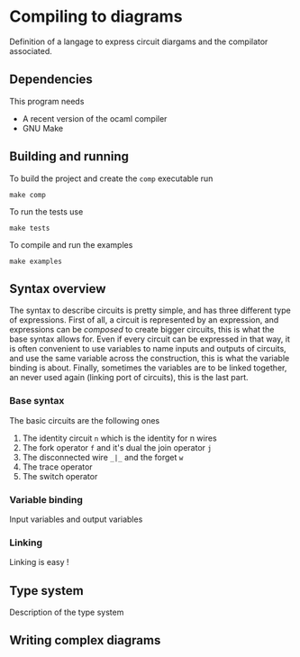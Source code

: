 # Compiling to diagrams

Definition of a langage to express circuit diargams
and the compilator associated.

## Dependencies

This program needs 

* A recent version of the ocaml compiler 
* GNU Make 

## Building and running 

To build the project and create the `comp` executable run 

```
make comp 
```

To run the tests use 

```
make tests
```

To compile and run the examples 

```
make examples
```

## Syntax overview 

The syntax to describe circuits is pretty simple, and has three different
type of expressions. First of all, a circuit is represented by an expression,
and expressions can be _composed_ to create bigger circuits, this is what 
the base syntax allows for. Even if every circuit can be expressed in that way,
it is often convenient to use variables to name inputs and outputs of circuits,
and use the same variable across the construction, this is what the variable binding 
is about. Finally, sometimes the variables are to be linked together, an never 
used again (linking port of circuits), this is the last part.

### Base syntax

The basic circuits are the following ones

1. The identity circuit `n` which is the identity for n wires
2. The fork operator `f` and it's dual the join operator `j`
3. The disconnected wire `_|_` and the forget `w` 
4. The trace operator
5. The switch operator

### Variable binding

Input variables and output variables

### Linking

Linking is easy !

## Type system

Description of the type system

## Writing complex diagrams
